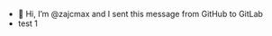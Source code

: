 - 👋 Hi, I’m @zajcmax and I sent this message from GitHub to GitLab
- test 1





<!---
zajcmax/zajcmax is a ✨ special ✨ repository because its `README.md` (this file) appears on your GitHub profile.
You can click the Preview link to take a look at your changes.
--->
